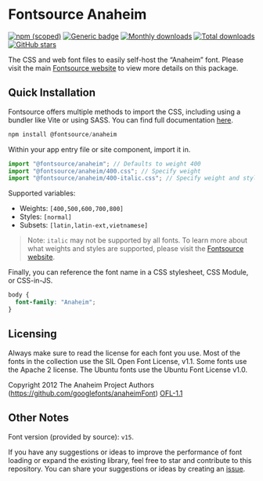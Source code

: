 # Fontsource Anaheim

[![npm (scoped)](https://img.shields.io/npm/v/@fontsource/anaheim?color=brightgreen)](https://www.npmjs.com/package/@fontsource/anaheim) [![Generic badge](https://img.shields.io/badge/fontsource-passing-brightgreen)](https://github.com/fontsource/fontsource) [![Monthly downloads](https://badgen.net/npm/dm/@fontsource/anaheim)](https://github.com/fontsource/fontsource) [![Total downloads](https://badgen.net/npm/dt/@fontsource/anaheim)](https://github.com/fontsource/fontsource) [![GitHub stars](https://img.shields.io/github/stars/fontsource/fontsource.svg?style=social&label=Star)](https://github.com/fontsource/fontsource/stargazers)

The CSS and web font files to easily self-host the “Anaheim” font. Please visit the main [Fontsource website](https://fontsource.org/fonts/anaheim) to view more details on this package.

## Quick Installation

Fontsource offers multiple methods to import the CSS, including using a bundler like Vite or using SASS. You can find full documentation [here](https://fontsource.org/docs/getting-started/introduction).

```javascript
npm install @fontsource/anaheim
```

Within your app entry file or site component, import it in.

```javascript
import "@fontsource/anaheim"; // Defaults to weight 400
import "@fontsource/anaheim/400.css"; // Specify weight
import "@fontsource/anaheim/400-italic.css"; // Specify weight and style
```

Supported variables:
- Weights: `[400,500,600,700,800]`
- Styles: `[normal]`
- Subsets: `[latin,latin-ext,vietnamese]`

> Note: `italic` may not be supported by all fonts. To learn more about what weights and styles are supported, please visit the [Fontsource website](https://fontsource.org/fonts/anaheim).

Finally, you can reference the font name in a CSS stylesheet, CSS Module, or CSS-in-JS.

```css
body {
  font-family: "Anaheim";
}
```

## Licensing
Always make sure to read the license for each font you use. Most of the fonts in the collection use the SIL Open Font License, v1.1. Some fonts use the Apache 2 license. The Ubuntu fonts use the Ubuntu Font License v1.0.

Copyright 2012 The Anaheim Project Authors (https://github.com/googlefonts/anaheimFont)
[OFL-1.1](https://openfontlicense.org)

## Other Notes
Font version (provided by source): `v15`.

If you have any suggestions or ideas to improve the performance of font loading or expand the existing library, feel free to star and contribute to this repository. You can share your suggestions or ideas by creating an [issue](https://github.com/fontsource/fontsource/issues).